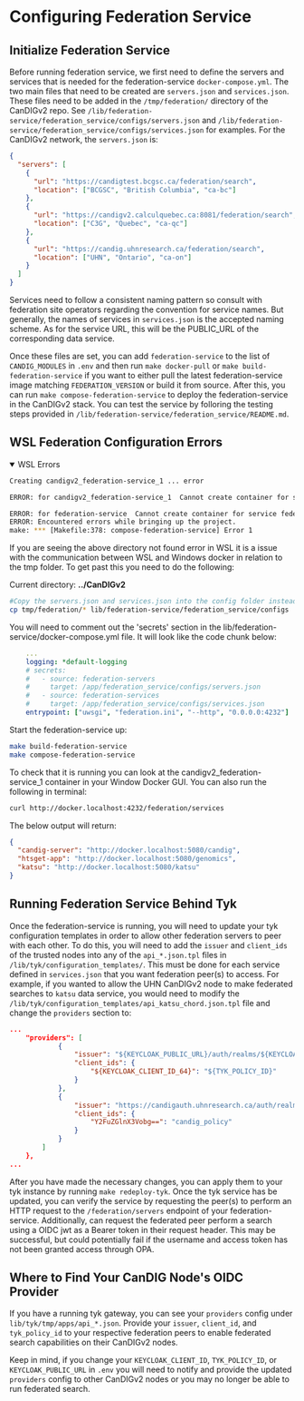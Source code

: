 # Configuring Federation Service

## Initialize Federation Service

Before running federation service, we first need to define the servers and services that is needed for the federation-service `docker-compose.yml`. The two main files that need to be created are `servers.json` and `services.json`. These files need to be added in the `/tmp/federation/` directory of the CanDIGv2 repo. See `/lib/federation-service/federation_service/configs/servers.json` and `/lib/federation-service/federation_service/configs/services.json` for examples. For the CanDIGv2 network, the `servers.json` is:

```json
{
  "servers": [
    {
      "url": "https://candigtest.bcgsc.ca/federation/search",
      "location": ["BCGSC", "British Columbia", "ca-bc"]
    },
    {
      "url": "https://candigv2.calculquebec.ca:8081/federation/search",
      "location": ["C3G", "Quebec", "ca-qc"]
    },
    {
      "url": "https://candig.uhnresearch.ca/federation/search",
      "location": ["UHN", "Ontario", "ca-on"]
    }
  ]
}
```

Services need to follow a consistent naming pattern so consult with federation site operators regarding the convention for service names. But generally, the names of services in `services.json` is the accepted naming scheme. As for the service URL, this will be the PUBLIC_URL of the corresponding data service.

Once these files are set, you can add `federation-service` to the list of `CANDIG_MODULES` in `.env` and then run `make docker-pull` or `make build-federation-service` if you want to either pull the latest federation-service image matching `FEDERATION_VERSION` or build it from source. After this, you can run `make compose-federation-service` to deploy the federation-service in the CanDIGv2 stack. You can test the service by folloring the testing steps provided in `/lib/federation-service/federation_service/README.md`.

## WSL Federation Configuration Errors
<details open>
<summary>WSL Errors</summary>

```bash
Creating candigv2_federation-service_1 ... error

ERROR: for candigv2_federation-service_1  Cannot create container for service federation-service: not a directory

ERROR: for federation-service  Cannot create container for service federation-service: not a directory
ERROR: Encountered errors while bringing up the project.
make: *** [Makefile:378: compose-federation-service] Error 1
```
If you are seeing the above directory not found error in WSL it is a issue with the communication between WSL and Windows docker in relation to the tmp folder. To get past this you need to do the following:

Current directory: **../CanDIGv2**
```bash
#Copy the servers.json and services.json into the config folder instead:
cp tmp/federation/* lib/federation-service/federation_service/configs 
```
You will need to comment out the 'secrets' section in the lib/federation-service/docker-compose.yml file. It will look like the code chunk below: 

```yml
    ...
    logging: *default-logging
    # secrets:
    #   - source: federation-servers
    #     target: /app/federation_service/configs/servers.json
    #   - source: federation-services
    #     target: /app/federation_service/configs/services.json
    entrypoint: ["uwsgi", "federation.ini", "--http", "0.0.0.0:4232"]
```
Start the federation-service up:
```bash
make build-federation-service
make compose-federation-service
```
To check that it is running you can look at the candigv2_federation-service_1 container in your Window Docker GUI. You can also run the following in terminal:
```bash
curl http://docker.localhost:4232/federation/services
```
The below output will return:
```json
{
  "candig-server": "http://docker.localhost:5080/candig",
  "htsget-app": "http://docker.localhost:5080/genomics",
  "katsu": "http://docker.localhost:5080/katsu"
}
```
</details>

## Running Federation Service Behind Tyk

Once the federation-service is running, you will need to update your tyk configuration templates in order to allow other federation servers to peer with each other. To do this, you will need to add the `issuer` and `client_ids` of the trusted nodes into any of the `api_*.json.tpl` files in `/lib/tyk/configuration_templates/`. This must be done for each service defined in `services.json` that you want federation peer(s) to access. For example, if you wanted to allow the UHN CanDIGv2 node to make federated searches to `katsu` data service, you would need to modify the `/lib/tyk/configuration_templates/api_katsu_chord.json.tpl` file and change the `providers` section to:

```json
...
    "providers": [
            {
                "issuer": "${KEYCLOAK_PUBLIC_URL}/auth/realms/${KEYCLOAK_REALM}",
                "client_ids": {
                    "${KEYCLOAK_CLIENT_ID_64}": "${TYK_POLICY_ID}"
                }
            },
            {
                "issuer": "https://candigauth.uhnresearch.ca/auth/realms/candig",
                "client_ids": {
                    "Y2FuZGlnX3Vobg==": "candig_policy"
                }
            }
        ]
    },
...
```

After you have made the necessary changes, you can apply them to your tyk instance by running `make redeploy-tyk`. Once the tyk service has be updated, you can verify the service by requesting the peer(s) to perform an HTTP request to the `/federation/servers` endpoint of your federation-service. Additionally, can request the federated peer perform a search using a OIDC jwt as a Bearer token in their request header. This may be successful, but could potentially fail if the username and access token has not been granted access through OPA.

## Where to Find Your CanDIG Node's OIDC Provider

If you have a running tyk gateway, you can see your `providers` config under `lib/tyk/tmp/apps/api_*.json`. Provide your `issuer`, `client_id`, and `tyk_policy_id` to your respective federation peers to enable federated search capabilities on their CanDIGv2 nodes.

Keep in mind, if you change your `KEYCLOAK_CLIENT_ID`, `TYK_POLICY_ID`, or `KEYCLOAK_PUBLIC_URL` in `.env` you will need to notify and provide the updated `providers` config to other CanDIGv2 nodes or you may no longer be able to run federated search.
